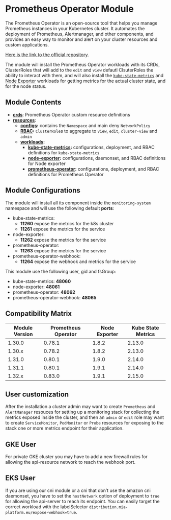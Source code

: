 # Prometheus Operator Module

The Prometheus Operator is an open-source tool that helps you manage Prometheus instances in your Kubernetes cluster.
It automates the deployment of Prometheus, Alertmanager, and other components, and provides
an easy way to monitor and alert on your cluster resources and custom applications.

[Here is the link to the official repository].

The module will install the Prometheus Operator workloads with its CRDs, ClusterRoles that will add to the `edit` and
`view` defautl ClsuterRoles the ability to interact with them, and will also install the [`kube-state-metrics`] and
[Node Exporter] workloads for getting metrics for the actual cluster state, and for the node status.

## Module Contents

- **[crds](./base/crds)**: Prometheus Operator custom resource definitions
- **[resources](./base/resources)**:
  - **[configs](./base/resources/configs):** contains the `Namespace` and main deny `NetworkPolicy`
  - **[RBAC](./base/resources/rbac):** `ClusterRole`s to aggregate to `view`, `edit`, `cluster-view` and `admin`
  - **[workloads](./base/resources/workloads):**
    - **[kube-state-metrics](./base/resources/workloads/kube-state-metrics):** configurations, deployment, and RBAC
				definitions for `kube-state-metrics`
    - **[node-exporter](./base/resources/workloads/node-exporter):** configurations, daemonset, and RBAC definitions for
				Node exporter
    - **[prometheus-operator](./base/resources/workloads/node-exporter):** configurations, deployment, and RBAC
			definitions for Prometheus Operator

## Module Configurations

The module will install all its component inside the `monitoring-system` namespace and will use the following
default **ports**:

- kube-state-metrics:
  - **11260** expose the metrics for the k8s cluster
  - **11261** expose the metrics for the service
- node-exporter:
  - **11262** expose the metrics for the service
- prometheus-operator:
  - **11263** expose the metrics for the service
- prometheus-operator-webhook:
  - **11264** expose the webhook and metrics for the service

This module use the following user, gid and fsGroup:

- kube-state-metrics: **48060**
- node-exporter: **48061**
- prometheus-operator: **48062**
- prometheus-operator-webhook: **48065**

## Compatibility Matrix

| Module Version | Prometheus Operator | Node Exporter | Kube State Metrics |
|----------------|---------------------|---------------|--------------------|
| 1.30.0         | 0.78.1              | 1.8.2         | 2.13.0             |
| 1.30.x         | 0.78.2              | 1.8.2         | 2.13.0             |
| 1.31.0         | 0.80.1              | 1.9.0         | 2.14.0             |
| 1.31.1         | 0.80.1              | 1.9.1         | 2.14.0             |
| 1.32.x         | 0.83.0              | 1.9.1         | 2.15.0             |

## User customization

After the installation a cluster admin may want to create `Prometheus` and `AlertManager` resouces for setting up a
monitoring stack for collecting the metrics exposed inside the cluster, and then an `admin` or `edit` role may want
to create `ServiceMonitor`, `PodMonitor` or `Probe` resources for exposing to the stack one or more metrics endpoint
for their application.

## GKE User

For private GKE cluster you may have to add a new firewall rules for allowing the api-resource network to
reach the webhook port.

## EKS User

If you are using our cni module or a cni that don’t use the amazon cni daemonset, you have to set the `hostNetwork`
option of deployment to `true` for allowing the api-server to reach its endpoint. You can easily target the correct
workload with the labelSelector `distribution.mia-platform.eu/expose-webhook=true`.

[Here is the link to the official repository]: https://github.com/prometheus-operator/prometheus-operator
	"Prometheus Operator GitHub Repository"
[`kube-state-metrics`]: https://github.com/kubernetes/kube-state-metrics "kube-state-metrics GitHub Repository"
[Node Exporter]: https://github.com/prometheus/node_exporter "Node exporter GitHub Repository"
